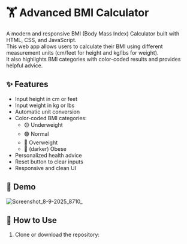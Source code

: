 # 🏋️ Advanced BMI Calculator

A modern and responsive BMI (Body Mass Index) Calculator built with HTML, CSS, and JavaScript.  
This web app allows users to calculate their BMI using different measurement units (cm/feet for height and kg/lbs for weight).  
It also highlights BMI categories with color-coded results and provides helpful advice.

## ✨ Features
- Input height in cm or feet
- Input weight in kg or lbs
- Automatic unit conversion
- Color-coded BMI categories:
  - 🟡 Underweight
  - 🟢 Normal
  - 🔴 Overweight
  - 🔴 (darker) Obese
- Personalized health advice
- Reset button to clear inputs
- Responsive and clean UI

## 📸 Demo
![Screenshot_8-9-2025_8710_](https://github.com/user-attachments/assets/a0cccc17-0076-4965-8adf-099da772e7e0)
## 🚀 How to Use
1. Clone or download the repository:
   ```bash https://github.com/rammahato-dot/BMI_Calculator.git
  

